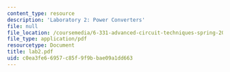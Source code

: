 ```yaml
---
content_type: resource
description: 'Laboratory 2: Power Converters'
file: null
file_location: /coursemedia/6-331-advanced-circuit-techniques-spring-2002/c0ea3fe66957c85f9f9bbae09a1dd663_lab2.pdf
file_type: application/pdf
resourcetype: Document
title: lab2.pdf
uid: c0ea3fe6-6957-c85f-9f9b-bae09a1dd663
---
```

